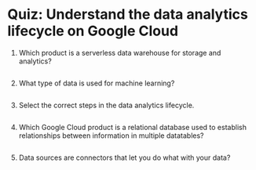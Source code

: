 # Quiz: Understand the data analytics lifecycle on Google Cloud

1. Which product is a serverless data warehouse for storage and analytics?
```bash

```

2. What type of data is used for machine learning?
```bash

```

3. Select the correct steps in the data analytics lifecycle.
```bash

```

4. Which Google Cloud product is a relational database used to establish relationships between information in multiple datatables?
```bash

```

5. Data sources are connectors that let you do what with your data?
```bash

```
